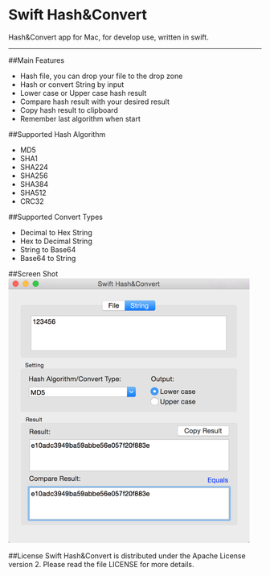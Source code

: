 # Swift Hash&Convert

Hash&Convert app for Mac, for develop use, written in swift.

---
##Main Features
* Hash file, you can drop your file to the drop zone
* Hash or convert String by input
* Lower case or Upper case hash result
* Compare hash result with your desired result
* Copy hash result to clipboard
* Remember last algorithm when start


##Supported Hash Algorithm
* MD5
* SHA1
* SHA224
* SHA256
* SHA384
* SHA512
* CRC32

##Supported Convert Types
* Decimal to Hex String
* Hex to Decimal String
* String to Base64
* Base64 to String

##Screen Shot
![demo](https://raw.githubusercontent.com/yaoxinghuo/SwiftHash/master/screenshot.png)

##License
Swift Hash&Convert is distributed under the Apache License version 2. Please read the file LICENSE for more details.
